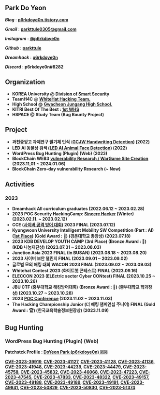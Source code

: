 ## Park Do Yeon

***Blog*** : [**p6rkdoye0n.tistory.com**](https://p6rkdoye0n.tistory.com/)

***Gmail*** : [**parkttule0305@gmail.com**](mailto:parkttule0305@gmail.com)

***Instagram*** : [**@p6rkdoye0n**](https://www.instagram.com/p6rkdoye0n/)

***Github*** : [**parkttule**](https://github.com/parkttule)

***Dreamhack*** : [**p6rkdoye0n**](https://dreamhack.io/users/27452/)

***Discord*** : **p6rkdoye0n#8282**




## Organization

- **KOREA University @ [Division of Smart Security](https://gss.korea.ac.kr/ime/info/smart.do#none)**
- **TeamH4C** @ **[WhiteHat Hacking Team.](https://teamh4c.com/)**
- **High School** **@** [**Gwacheon Jungang High School.**](https://gcja.hs.kr/)
- **KITRI Best Of The Best : [1st WHS](https://www.kitribob.kr/)**
- **HSPACE @ Study Team (Bug Bounty Project)**




## **Project**

- **과천중앙고 과제연구 필기체 인식** (**[GCJW Handwriting Detection](https://gcjw-handwriting-recognition.netlify.app/)) (2022)**
- **LED AI 동물상 검색 ([LED AI Animal Face Detection](https://led-animal-face.netlify.app/)) (2022)**
- **WordPress Bug Hunting (Plugin) (Web) (2023)**
- **BlockChain WEB3** **[vulnerability Research / WarGame Site Creation](https://m.site.naver.com/1hT2m) (2023.11,01 ~ 2024.01.06)**
- **BlockChain Zero-day vulnerability Research (~ Now)**




## **Activities**

### 2023

- **Dreamhack All curriculum graduates (2022.06.12 ~ 2023.02.28)**
- **2023 POC Security HackingCamp: [Sincere Hacker](https://powerofcommunity.net/) (Winter) (2023.02.11. ~ 2023.02.12)**
- **CCE ([사이버 공격 방어 대회](https://cce.cstec.kr/)) 2023 FINAL (2023.07.12)**
- **Kyungwoon University Intelligent Mobility SW Competition (Part : AI) ([1st Place](https://news.imaeil.com/page/view/2023072111510257791)) (Gold Award : 🥇) (경운대학교 총장상) (2023.07.18)**
- **2023 KDB DEVELOP YOUTH CAMP (3rd Place) (Bronze Award : 🥉) (KDB 나눔재단상) (2023.07.31 ~ 2023.08.03)**
- **Junction Asia 2023 FINAL (In BUSAN) (2023.08.18 ~ 2023.08.20)**
- **2023 사이버 보안 챌린지 FINAL (2023.09.01 ~ 2023.09.02)**
- **글로벌 모의 해킹 대회** **WACON 2023 FINAL (2023.09.02 ~ 2023.09.03)**
- **Whitehat Contest 2023 (화이트햇 콘테스트) FINAL (2023.09.16)**
- **ELECCON 2023 (ELEctric sector Cyber CONtest) FINAL (2023.10.25 ~ 2023.10.26)**
- **JBU CTF (중부대학교 해킹방어대회)** **(Bronze Award : 🥉) (중부대학교 학과장상) (2023.10.27 ~ 2023.10.28)**
- **2023 [POC Conference](https://powerofcommunity.net/) (2023.11.02 ~ 2023.11.03)**
- **The Hacking Championship Junior (더 해킹 챔피언십 주니어) FINAL (Gold Award : 🏆) (한국교육학술정보원장상) (2023.11.09)**


## Bug Hunting

### WordPress Bug Hunting (Plugin) (Web)

**Patchstck Profile : [DoYeon Park (p6rkdoye0n) 🇰🇷](https://patchstack.com/database/researcher/d6c88ba9-5ab1-4c11-8450-698c44415555)**

**[CVE-2023-39919](https://patchstack.com/database/vulnerability/wpshopgermany-protectedshops/wordpress-wpshopgermany-protected-shops-plugin-2-0-cross-site-scripting-xss-vulnerability?vero_id=101171&vero_conv=8O2Z42Yf8LaWeP3OA-grTzrbwXMFFWWRWbH_3C9VULHtJ_7O9TcOX7tpxIG7Gq0pbMX5yGufokOebyAPUxiPQwOxTpv2ae1suwW9CJobH0vs), [CVE-2023-41127](https://cve.mitre.org/cgi-bin/cvename.cgi?name=CVE-2023-41127), [CVE-2023-41128](https://cve.mitre.org/cgi-bin/cvename.cgi?name=CVE-2023-41128), [CVE-2023-41136](https://cve.mitre.org/cgi-bin/cvename.cgi?name=CVE-2023-41136), [CVE-2023-41948](https://www.cve.org/CVERecord?id=CVE-2023-41948), [CVE-2023-44239](https://patchstack.com/database/vulnerability/wwm-social-share-on-image-hover/wordpress-wwm-social-share-on-image-hover-plugin-2-2-cross-site-scripting-xss-vulnerability?vero_id=101171&vero_conv=8O2Z42Yf8LaWeP3OA-grTzrbwXMFFWWRWbH_3C9VULHtJ_7O9TcOX7tpxIG7Gq0v6Z8NfEm3HMpnLK9lPaoXsGIt77S_0JjK8AAXE0nxWre3), [CVE-2023-44479](https://patchstack.com/database/vulnerability/wp-jump-menu/wordpress-wp-jump-menu-plugin-3-6-4-cross-site-scripting-xss-vulnerability?vero_id=101171&vero_conv=8O2Z42Yf8LaWeP3OA-grTzrbwXMFFWWRWbH_3C9VULHtJ_7O9TcOX7tpxIG7Gq0v6Z8If0uxE8lpLK9lPaoXsO1pasLAXl5hPnXRC04x9DUM), [CVE-2023-45758](https://patchstack.com/database/vulnerability/amministrazione-trasparente/wordpress-amministrazione-trasparente-plugin-8-0-2-cross-site-scripting-xss-vulnerability?vero_id=101171&vero_conv=8O2Z42Yf8LaWeP3OA-grTzrbwXMFFWWRWbH_3C9VULHtJ_7O9TcOX7tpxIG7Gq0v7ZIMfUq3Hc1pLK9lPaoXsBOqK6ndevB9It_r54K-dvBn), [CVE-2023-45832](https://patchstack.com/database/vulnerability/wp-gotowebinar/wordpress-wp-gotowebinar-plugin-14-45-cross-site-scripting-xss-vulnerability?vero_id=101171&vero_conv=8O2Z42Yf8LaWeP3OA-grTzrbwXMFFWWRWbH_3C9VULHtJ_7O9TcOX7tpxIG7Gq0v7pkNfE20HMthLK9lPaoXsIsLvGFM-g9BOHqRcScWumWZ), [CVE-2023-46068](https://patchstack.com/database/vulnerability/xqueue-maileon/wordpress-maileon-plugin-2-16-0-cross-site-scripting-xss-vulnerability?vero_id=101171&vero_conv=8O2Z42Yf8LaWeP3OA-grTzrbwXMFFWWRWbH_3C9VULHtJ_7O9TcOX7tpxIG7Gq0v7pIPf06-HMtjLK9lPaoXsKIdqdJqIuB7U10zSLvQL7eD), [CVE-2023-47223](https://patchstack.com/database/vulnerability/basic-interactive-world-map/wordpress-basic-interactive-world-map-plugin-2-0-cross-site-scripting-xss-vulnerability?vero_id=101171&vero_conv=8O2Z42Yf8LaWeP3OA-grTzrbwXMFFWWRWbH_3C9VULHtJ_7O9TcOX7tpxIG7Gq0s2nvkmPHTCchcwIpORGotyvNtdCspjGxU5bj8-pDg0hZp), [CVE-2023-47545](https://patchstack.com/database/vulnerability/mailchimp-wp/wordpress-forms-for-mailchimp-by-optin-cat-plugin-2-5-4-cross-site-scripting-xss-vulnerability?vero_id=101171&vero_conv=8O2Z42Yf8LaWeP3OA-grTzrbwXMFFWWRWbH_3C9VULHtJ_7O9TcOX7tpxIG7Gq0s3HPglvDUC8pcwIpORGotys-0cDZ22NfqaHCedOaoCI9W), [CVE-2023-47833](https://patchstack.com/database/vulnerability/theatre/wordpress-theater-for-wordpress-plugin-0-18-3-cross-site-scripting-xss-vulnerability?vero_id=101171&vero_conv=8O2Z42Yf8LaWeP3OA-grTzrbwXMFFWWRWbH_3C9VULHtJ_7O9TcOX7tpxIG7Gq0s33DrlPvVCcBdwIpORGotyl4a_X9FJIBQNgpT1nT5lieW), [CVE-2023-48322](https://patchstack.com/database/vulnerability/edoc-employee-application/wordpress-edoc-employee-job-application-plugin-1-13-reflected-cross-site-scripting-xss-vulnerability?vero_id=101171&vero_conv=8O2Z42Yf8LaWeP3OA-grTzrbwXMFFWWRWbH_3C9VULHtJ_7O9TcOX7tpxIG7Gq0s0XfnmPrRCMlSwIpORGotyiwAxxHsORudOG0DPi3qGwR2), [CVE-2023-49157](https://patchstack.com/database/report-preview/5c4afe1f-dd43-4495-aff2-0b2238a738a8), [CVE-2023-49188](https://patchstack.com/database/vulnerability/track-geolocation-of-users-using-contact-form-7/wordpress-track-geolocation-of-users-using-contact-form-7-plugin-1-4-cross-site-scripting-xss-vulnerability?vero_id=101171&vero_conv=8O2Z42Yf8LaWeP3OA-grTzrbwXMFFWWRWbH_3C9VULHtJ_7O9TcOX7tpxIG7Gq0tJEG7vqNWuYkhj5xKKI_S3edoXgyl8HY4HXoU51n_64qY), [CVE-2023-49189](https://patchstack.com/database/vulnerability/wp-share-buttons-analytics-by-getsocial/wordpress-social-share-buttons-analytics-plugin-getsocial-io-plugin-4-3-12-cross-site-scripting-xss-vulnerability?vero_id=101171&vero_conv=8O2Z42Yf8LaWeP3OA-grTzrbwXMFFWWRWbH_3C9VULHtJ_7O9TcOX7tpxIG7Gq0tJEG7va1SuYghj5xKKI_S3clXuAVKR3LpIDnLPZ_LhUD2), [CVE-2023-49191](https://patchstack.com/database/vulnerability/gdpr-compliance-by-supsystic/wordpress-gdpr-cookie-consent-by-supsystic-plugin-2-1-2-cross-site-scripting-xss-vulnerability?vero_id=101171&vero_conv=8O2Z42Yf8LaWeP3OA-grTzrbwXMFFWWRWbH_3C9VULHtJ_7O9TcOX7tpxIG7Gq0tJEG6u61Su4guj5xKKI_S3e5-8gkSKi1OgKbNaY2uPKBS), [CVE-2023-49841](https://patchstack.com/database/vulnerability/optin-forms/wordpress-optin-forms-plugin-1-3-3-cross-site-scripting-xss-vulnerability?vero_id=101171&vero_conv=8O2Z42Yf8LaWeP3OA-grTzrbwXMFFWWRWbH_3C9VULHtJ_7O9TcOX7tpxIG7Gq0tIUaxuKpTsoghj5xKKI_S3Rdre4rHxyzg-bH02-YxrVnn), [CVE-2023-50829](https://patchstack.com/database/vulnerability/quick-interest-slider/wordpress-loan-repayment-calculator-and-application-form-plugin-2-9-3-cross-site-scripting-xss-vulnerability?vero_id=101171&vero_conv=8O2Z42Yf8LaWeP3OA-grTzrbwXMFFWWRWbH_3C9VULHtJ_7O9TcOX7tpxIG7Gq0tIkK6uaNQvYkhj5xKKI_S3Y_SBj2STHDgkScjHX3Z2dok), [CVE-2023-50830](https://patchstack.com/database/report-preview/4a595193-c4c6-40b5-a432-314e5f8f1438?vero_id=101171&vero_conv=8O2Z42Yf8LaWeP3OA-grTzrbwXMFFWWRWbH_3C9VULHtJ_7O9TcOX7tpxIG7Gq0tIkK6vapXuoIvj5xKKI_S3ZknK6LBy8le5R1vod5jpivZ), [CVE-2023-51374](https://patchstack.com/database/vulnerability/zerobounce/wordpress-zerobounce-email-verification-validation-plugin-1-0-11-cross-site-scripting-xss-vulnerability?vero_id=101171&vero_conv=8O2Z42Yf8LaWeP3OA-grTzrbwXMFFWWRWbH_3C9VULHtJ_7O9TcOX7tpxIG7Gq0tLEW3uq1VvYggj5xKKI_S3Yq3_Mpbo-2glL5UUJQsuJXu)**

